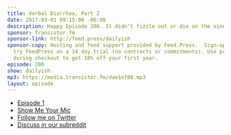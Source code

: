 ```yaml
---
title: Verbal Diarrhea, Part 2
date: 2017-03-01 09:15:00 -06:00
description: Happy Episode 200. It didn’t fizzle out or die on the vine!
sponsor: Transistor.fm
sponsor-link: http://feed.press/dailyish
sponsor-copy: Hosting and feed support provided by Feed.Press.  Sign-up today and
  try FeedPress on a 14 day trial (no contracts or commitments). Use promo code "dailyish"
  during checkout to get 10% off your first year.
episode: 200
show: dailyish
mp3: https://media.transistor.fm/dae1ef08.mp3
layout: episode
---
```


* [Episode 1](http://goodstuff.network/dailyish/1)
* [Show Me Your Mic](http://goodstuff.network/smym)
* [Follow me on Twitter](https://twitter.com/ichris)
* [Discuss in our subreddit](https://www.reddit.com/r/Goodstuff_fm/comments/5wwpqh/dailyish_200_verbal_diarrhea_part_2/)
